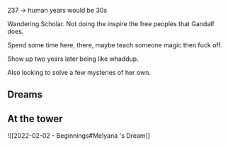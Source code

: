 237 -> human years would be 30s

Wandering Scholar. Not doing the inspire the free peoples that Gandalf does. 

Spend some time here, there, maybe teach someone magic then fuck off.

Show up two years later being like whaddup.

Also looking to solve a few mysteries of her own.

## Dreams

## At the tower

![[2022-02-02 - Beginnings#Melyana 's Dream]]
